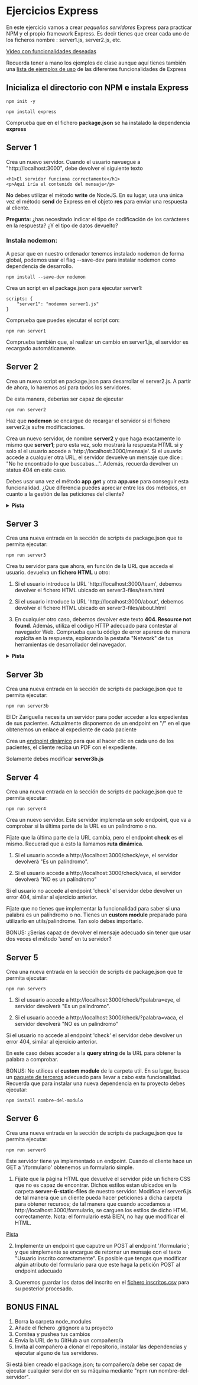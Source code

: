 # Ejercicios Express

En este ejercicio vamos a crear _pequeños servidores_ Express para practicar NPM y el propio framework Express. Es decir tienes que crear cada uno de los ficheros nombre : server1.js, server2.js, etc.

[Vídeo con funcionalidades deseadas](https://oscarm.tinytake.com/df/165b2bb/thumbnail?type=attachments&version_no=0&file_version_no=0&thumbnail_size=preview)

Recuerda tener a mano los ejemplos de clase aunque aquí tienes también una [lista de ejemplos de uso](https://www.digitalocean.com/community/tutorials/nodejs-express-basics) de las diferentes funcionalidades de Express 

## Inicializa el directorio con NPM e instala Express

```
npm init -y
```

```
npm install express
```

Comprueba que en el fichero __package.json__ se ha instalado la dependencia __express__

## Server 1

Crea un nuevo servidor. Cuando el usuario navuegue a "http://localhost:3000", debe devolver el siguiente texto 

```
<h1>El servidor funciona correctamente</h1>
<p>Aquí iría el contenido del mensaje</p> 
```

**No** debes utilizar el método __write__ de NodeJS. En su lugar, usa una única vez el método __send__ de Express en el objeto __res__ para enviar una respuesta al cliente.


**Pregunta:** ¿has necesitado indicar el tipo de codificación de los carácteres en la respuesta? ¿Y el tipo de datos devuelto?

### Instala nodemon:

A pesar que en nuestro ordenador tenemos instalado nodemon de forma global, podemos usar el flag --save-dev para instalar nodemon como dependencia de desarrollo. 

```
npm install --save-dev nodemon
```

Crea un script en el package.json para ejecutar server1:

```
scripts: {
    "server1": "nodemon server1.js"
}
```

Comprueba que puedes ejecutar el script con:

```
npm run server1
```

Comprueba también que, al realizar un cambio en server1.js, el servidor es recargado automáticamente.

## Server 2

Crea un nuevo script en package.json para desarrollar el server2.js. A partir de ahora, lo haremos así para todos los servidores. 

De esta manera, deberías ser capaz de ejecutar

```
npm run server2
```

Haz que __nodemon__ se encargue de recargar el servidor si el fichero server2.js sufre modificaciones.

Crea un nuevo servidor, de nombre **server2** y que haga exactamente lo mismo que **server1**; pero esta vez, solo mostrarà la respuesta HTML si y solo sí el usuario accede a 'http://localhost:3000/mensaje'. Si el usuario accede a cualquier otra URL, el servidor devuelve un mensaje que dice : "No he encontrado lo que buscabas...". Además, recuerda devolver un status 404 en este caso.

Debes usar una vez el método **app.get** y otra **app.use** para conseguir esta funcionalidad. ¿Que diferencia puedes apreciar entre los dos métodos, en cuanto a la gestión de las peticiones del cliente?

<details>
<summary><b>Pista</b></summary>

[Error 404 con Express](https://expressjs.com/es/starter/faq.html)

</details>


## Server 3

Crea una nueva entrada en la sección de scripts de package.json que te permita ejecutar: 


```
npm run server3
```

Crea tu servidor para que ahora, en función de la URL que acceda el usuario. devuelva un **fichero HTML** u otro:

1. Si el usuario introduce la URL 'http://localhost:3000/team', debemos devolver el fichero HTML ubicado en server3-files/team.html

2. Si el usuario introduce la URL 'http://localhost:3000/about', debemos devolver el fichero HTML ubicado en server3-files/about.html

3. En cualquier otro caso, debemos devolver este texto **404. Resource not found**. Además, utiliza el código HTTP adecuado para contestar al navegador Web. Comprueba que tu código de error aparece de manera explcíta en la respuesta, explorando la pestaña "Network" de tus herramientas de desarrollador del navegador.

<details>
<summary><b>Pista</b></summary>

[Uso de sendFile](https://www.digitalocean.com/community/tutorials/use-expressjs-to-deliver-html-files)

</details>

## Server 3b

Crea una nueva entrada en la sección de scripts de package.json que te permita ejecutar: 


```
npm run server3b
```

El Dr Zariguella necesita un servidor para poder acceder a los expedientes de sus pacientes. Actualmente disponemos de un endpoint en "/" en el que obtenemos un enlace al expediente de cada paciente

Crea un [endpoint dinámico](https://sourcebae.com/blog/how-dynamic-routing-works-in-express-js/) para que al hacer clic en cada uno de los pacientes, el cliente reciba un PDF con el expediente.

Solamente debes modificar **server3b.js**


## Server 4
Crea una nueva entrada en la sección de scripts de package.json que te permita ejecutar: 

```
npm run server4
```

Crea un nuevo servidor. Este servidor implemeta un solo endpoint, que va a comprobar si la última parte de la URL es un palíndromo o no.

Fíjate que la última parte de la URL cambia, pero el endpoint __check__ es el mismo. Recuerad que a esto la llamamos **ruta dinámica**.

1. Si el usuario accede a http://localhost:3000/check/eye, el servidor devolverà "Es un palíndromo".

2. Si el usuario accede a http://localhost:3000/check/vaca, el servidor devolverà "NO es un palíndromo"

Si el usuario no accede al endpoint 'check' el servidor debe devolver un error 404, similar al ejercicio anterior.

Fíjate que no tienes que implementar la funcionalidad para saber si una palabra es un palíndromo o no. Tienes un __custom module__ preparado para utilizarlo en utils/palindrome. Tan solo debes importarlo.

BONUS: ¿Serías capaz de devolver el mensaje adecuado sin tener que usar dos veces el método 'send' en tu servidor?

## Server 5
Crea una nueva entrada en la sección de scripts de package.json que te permita ejecutar: 

```
npm run server5
```

1. Si el usuario accede a http://localhost:3000/check/?palabra=eye, el servidor devolverà "Es un palíndromo".

2. Si el usuario accede a http://localhost:3000/check/?palabra=vaca, el servidor devolverà "NO es un palíndromo"

Si el usuario no accede al endpoint 'check' el servidor debe devolver un error 404, similar al ejercicio anterior.

En este caso debes acceder a la __query string__ de la URL para obtener la palabra a comprobar.

BONUS: No utilices el __custom module__ de la carpeta util. En su lugar, busca un [paquete de terceros](https://www.npmjs.com/) adecuado para llevar a cabo esta funcionalidad. Recuerda que para instalar una nueva dependencia en tu proyecto debes ejecutar:

`npm install nombre-del-modulo`


## Server 6
Crea una nueva entrada en la sección de scripts de package.json que te permita ejecutar: 

```
npm run server6
```

Este servidor tiene ya implementado un endpoint. Cuando el cliente hace un GET a '/formulario' obtenemos un formulario simple.

1. Fíjate que la página HTML que devuelve el servidor pide un fichero CSS  que no es capaz de encontrar. Dichos estilos estan ubicados en la carpeta __server-6-static-files__ de nuestro servidor. Modifica el server6.js de tal manera que un cliente pueda hacer peticiones a dicha carpeta para obtener recursos; de tal manera que cuando accedamos a http://localhost:3000/formulario, se carguen los estilos de dicho HTML correctamente. Nota: el formulario está BIEN, no hay que modificar el HTML.

[Pista](https://developer.mozilla.org/es/docs/Learn/Server-side/Express_Nodejs/Introduction#sirviendo_archivos_est%C3%A1ticos)

2. Implemente un endpoint que caputre un POST al endpoint '/formulario'; y que simplemente se encargue de retornar un mensaje con el texto "Usuario inscrito correctamente". Es posible que tengas que modificar algún atributo del formulario para que este haga la petición POST al endpoint adecuado

3. Queremos guardar los datos del inscrito en el [fichero inscritos.csv](https://www.youtube.com/watch?v=UofTplCVkYI) para su posterior procesado. 

## BONUS FINAL

1. Borra la carpeta node_modules
2. Añade el fichero .gitignore a tu proyecto
3. Comitea y pushea tus cambios  
4. Envia la URL de tu GitHub a un compañero/a
5. Invita al compañero a clonar el repositorio, instalar las dependencias y ejecutar alguno de tus servidores.

Si está bien creado el package.json; tu compañero/a debe ser capaz de ejecutar cualquier servidor en su máquina mediante "npm run nombre-del-servidor".
